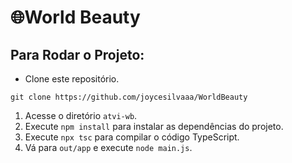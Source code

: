 <h1>🌐World Beauty</h1>

## Para Rodar o Projeto:
 - Clone este repositório.
>
    git clone https://github.com/joycesilvaaa/WorldBeauty
>

1. Acesse o diretório `atvi-wb`.
2. Execute `npm install` para instalar as dependências do projeto.
3. Execute `npx tsc` para compilar o código TypeScript.
4. Vá para `out/app` e execute `node main.js`.
